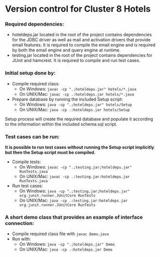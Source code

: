 # Version control for Cluster 8 Hotels

### Required dependencies:

* hoteldeps.jar located in the root of the project contains dependencies for the JDBC driver as well as mail and activation drivers that provide email features. It is required to compile the email engine and is required by both the email engine and query engine at runtime.
* testing.jar located in the root of the project contains dependencies for JUnit and hamcrest. It is required to compile and run test cases.

### Initial setup done by:
* Compile required class:
    - On Windows: `javac -cp ".;hoteldeps.jar" hotels/*.java`
    - On UNIX/Mac: `javac -cp .:hoteldeps.jar hotels/*.java`
* Prepare database by running the included Setup script:
    - On Windows: `java -cp ".;hoteldeps.jar" hotels/Setup`
    - On UNIX/Mac: `java -cp .:hoteldeps.jar hotels/Setup`

Setup process will create the required database and populate it according to the information within the included schema.sql script.

### Test cases can be run:
**It is possible to run test cases without running the Setup script implicitly but then the Setup script must be compiled.**
* Compile tests:
    - On Windows: `javac -cp ".;testing.jar;hoteldeps.jar" RunTests.java`
    - On UNIX/Mac: `javac -cp .:testing.jar:hoteldeps.jar RunTests.java`
* Run test cases:
    - On Windows: `java -cp ".;testing.jar;hoteldeps.jar" org.junit.runner.JUnitCore RunTests`
    - On UNIX/Mac: `java -cp .:testing.jar:hoteldeps.jar org.junit.runner.JUnitCore RunTests`

### A short demo class that provides an example of interface connection:
* Compile required class file with `javac Demo.java`
* Run with:
    - On Windows: `java -cp ".;hoteldeps.jar" Demo`
    - On UNIX/Mac: `java -cp .:hoteldeps.jar Demo`

